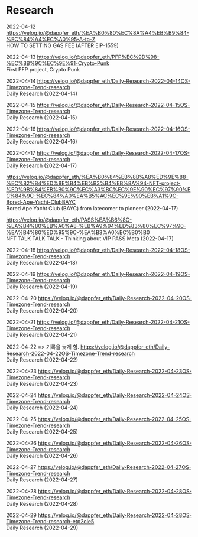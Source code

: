 # Research

2022-04-12
https://velog.io/@dappfer_eth/%EA%B0%80%EC%8A%A4%EB%B9%84-%EC%84%A4%EC%A0%95-A-to-Z
</br> HOW TO SETTING GAS FEE (AFTER EIP-1559)

2022-04-13
https://velog.io/@dappfer_eth/PFP%EC%9D%98-%EC%8B%9C%EC%9E%91-Crypto-Punk 
</br> First PFP project, Crypto Punk

2022-04-14
https://velog.io/@dappfer_eth/Daily-Research-2022-04-14OS-Timezone-Trend-research
</br> Daily Research (2022-04-14)

2022-04-15
https://velog.io/@dappfer_eth/Daily-Research-2022-04-15OS-Timezone-Trend-research
</br> Daily Research (2022-04-15)

2022-04-16
https://velog.io/@dappfer_eth/Daily-Research-2022-04-16OS-Timezone-Trend-research
</br> Daily Research (2022-04-16)

2022-04-17
https://velog.io/@dappfer_eth/Daily-Research-2022-04-17OS-Timezone-Trend-research
</br> Daily Research (2022-04-17)

https://velog.io/@dappfer_eth/%EA%B0%84%EB%8B%A8%ED%9E%88-%EC%82%B4%ED%8E%B4%EB%B3%B4%EB%8A%94-NFT-project-%ED%9B%84%EB%B0%9C%EC%A3%BC%EC%9E%90%EC%97%90%EC%84%9C-%EC%84%A0%EA%B5%AC%EC%9E%90%EB%A1%9C-Bored-Ape-Yacht-ClubBAYC
</br> Bored Ape Yacht Club (BAYC) from latecomer to pioneer (2022-04-17)

https://velog.io/@dappfer_eth/PASS%EA%B6%8C-%EA%B4%80%EB%A0%A8-%EB%A9%94%ED%83%80%EC%97%90-%EA%B4%80%ED%95%9C-%EA%B3%A0%EC%B0%B0
</br> NFT TALK TALK TALK - Thinking about VIP PASS Meta (2022-04-17)

2022-04-18
https://velog.io/@dappfer_eth/Daily-Research-2022-04-18OS-Timezone-Trend-research
</br> Daily Research (2022-04-18)

2022-04-19
https://velog.io/@dappfer_eth/Daily-Research-2022-04-19OS-Timezone-Trend-research
</br> Daily Research (2022-04-19)

2022-04-20
https://velog.io/@dappfer_eth/Daily-Research-2022-04-20OS-Timezone-Trend-research
</br> Daily Research (2022-04-20)

2022-04-21
https://velog.io/@dappfer_eth/Daily-Research-2022-04-21OS-Timezone-Trend-research
</br> Daily Research (2022-04-21)

2022-04-22 => 기록을 늦게 함.
https://velog.io/@dappfer_eth/Daily-Research-2022-04-22OS-Timezone-Trend-research
</br> Daily Research (2022-04-22)

2022-04-23
https://velog.io/@dappfer_eth/Daily-Research-2022-04-23OS-Timezone-Trend-research
</br> Daily Research (2022-04-23)

2022-04-24
https://velog.io/@dappfer_eth/Daily-Research-2022-04-24OS-Timezone-Trend-research
</br> Daily Research (2022-04-24)

2022-04-25
https://velog.io/@dappfer_eth/Daily-Research-2022-04-25OS-Timezone-Trend-research
</br> Daily Research (2022-04-25)

2022-04-26
https://velog.io/@dappfer_eth/Daily-Research-2022-04-26OS-Timezone-Trend-research
</br> Daily Research (2022-04-26)

2022-04-27
https://velog.io/@dappfer_eth/Daily-Research-2022-04-27OS-Timezone-Trend-research
</br> Daily Research (2022-04-27)

2022-04-28
https://velog.io/@dappfer_eth/Daily-Research-2022-04-28OS-Timezone-Trend-research
</br> Daily Research (2022-04-28)

2022-04-29
https://velog.io/@dappfer_eth/Daily-Research-2022-04-28OS-Timezone-Trend-research-etp2ole5
</br> Daily Research (2022-04-29)


